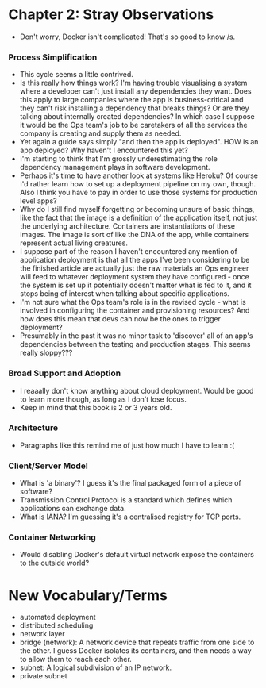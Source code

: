 # Chapter 2: Stray Observations

- Don't worry, Docker isn't complicated! That's so good to know /s. 

### Process Simplification
- This cycle seems a little contrived.
- Is this really how things work? I'm having trouble visualising a system where a developer can't just install
any dependencies they want. Does this apply to large companies where the app is business-critical and they
can't risk installing a dependency that breaks things? Or are they talking about internally created dependencies?
In which case I suppose it would be the Ops team's job to be caretakers of all the services the company is creating
and supply them as needed.
- Yet again a guide says simply "and then the app is deployed". HOW is an app deployed? Why haven't I encountered
this yet?
- I'm starting to think that I'm grossly underestimating the role dependency management plays in software
development.
- Perhaps it's time to have another look at systems like Heroku? Of course I'd rather learn how to set up a
deployment pipeline on my own, though. Also I think you have to pay in order to use those systems for production
level apps?
- Why do I still find myself forgetting or becoming unsure of basic things, like the fact that the image
is a definition of the application itself, not just the underlying architecture. Containers are instantiations
of these images. The image is sort of like the DNA of the app, while containers represent actual living creatures.
- I suppose part of the reason I haven't encountered any mention of application deployment is that all the apps I've
been considering to be the finished article are actually just the raw materials an Ops engineer will feed to 
whatever deployment system they have configured - once the system is set up it potentially doesn't matter what is
fed to it, and it stops being of interest when talking about specific applications.
- I'm not sure what the Ops team's role is in the revised cycle - what is involved in configuring the container 
and provisioning resources? And how does this mean that devs can now be the ones to trigger deployment?
- Presumably in the past it was no minor task to 'discover' all of an app's dependencies between the testing and
production stages. This seems really sloppy???

### Broad Support and Adoption
- I reaaally don't know anything about cloud deployment. Would be good to learn more though, as long as I don't
lose focus.
- Keep in mind that this book is 2 or 3 years old.

### Architecture
- Paragraphs like this remind me of just how much I have to learn :(

### Client/Server Model
- What is 'a binary'? I guess it's the final packaged form of a piece of software?
- Transmission Control Protocol is a standard which defines which applications can exchange data.
- What is IANA? I'm guessing it's a centralised registry for TCP ports.  


### Container Networking
- Would disabling Docker's default virtual network expose the containers to the outside world?


# New Vocabulary/Terms
- automated deployment
- distributed scheduling
- network layer
- bridge (network): A network device that repeats traffic from one side to the other. I guess Docker isolates
its containers, and then needs a way to allow them to reach each other.
- subnet: A logical subdivision of an IP network. 
- private subnet